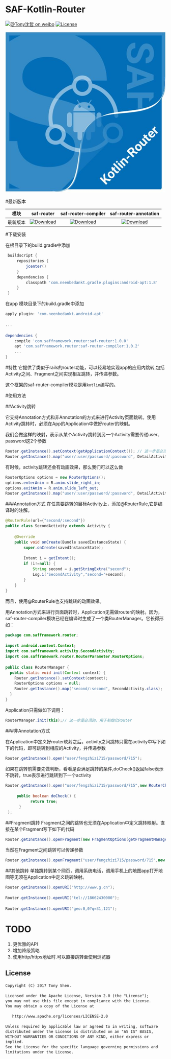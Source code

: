 # SAF-Kotlin-Router

[![@Tony沈哲 on weibo](https://img.shields.io/badge/weibo-%40Tony%E6%B2%88%E5%93%B2-blue.svg)](http://www.weibo.com/fengzhizi715)
[![License](https://img.shields.io/badge/license-Apache%202-lightgrey.svg)](https://www.apache.org/licenses/LICENSE-2.0.html)

![](logo.JPG)

#最新版本

模块|saf-router|saf-router-compiler|saf-router-annotation
---|:-------------:|:-------------:|:-------------:
最新版本|[![Download](https://img.shields.io/badge/Download-1.0.0-red.svg)](https://bintray.com/fengzhizi715/maven/saf-router/_latestVersion)|[![Download](https://img.shields.io/badge/Download-1.0.2-red.svg)](https://bintray.com/fengzhizi715/maven/saf-router-compiler/_latestVersion)|[![Download](https://img.shields.io/badge/Download-1.0.1-red.svg)](https://bintray.com/fengzhizi715/maven/saf-router-annotation/_latestVersion)


#下载安装

在根目录下的build.gradle中添加

```groovy
 buildscript {
     repositories {
         jcenter()
     }
     dependencies {
         classpath 'com.neenbedankt.gradle.plugins:android-apt:1.8'
     }
 }
```

在app 模块目录下的build.gradle中添加

```groovy
apply plugin: 'com.neenbedankt.android-apt'

...

dependencies {
    compile 'com.safframework.router:saf-router:1.0.0'
    apt 'com.safframework.router:saf-router-compiler:1.0.2'
    ...
}
```

#特性
它提供了类似于rails的router功能，可以轻易地实现app的应用内跳转,包括Activity之间、Fragment之间实现相互跳转，并传递参数。

这个框架的saf-router-compiler模块是用`kotlin`编写的。

#使用方法

##Activity跳转

它支持Annotation方式和非Annotation的方式来进行Activity页面跳转。使用Activity跳转时，必须在App的Application中做好router的映射。 

我们会做这样的映射，表示从某个Activity跳转到另一个Activity需要传递user、password这2个参数

```Java
Router.getInstance().setContext(getApplicationContext()); // 这一步是必须的，用于初始化Router
Router.getInstance().map("user/:user/password/:password", DetailActivity.class);
```

有时候，activity跳转还会有动画效果，那么我们可以这么做

```Java
RouterOptions options = new RouterOptions();
options.enterAnim = R.anim.slide_right_in;
options.exitAnim = R.anim.slide_left_out;
Router.getInstance().map("user/:user/password/:password", DetailActivity.class, options);
```

###Annotation方式
在任意要跳转的目标Activity上，添加@RouterRule,它是编译时的注解。

```java
@RouterRule(url={"second/:second"})
public class SecondActivity extends Activity {

    @Override
    public void onCreate(Bundle savedInstanceState) {
        super.onCreate(savedInstanceState);

        Intent i = getIntent();
        if (i!=null) {
            String second = i.getStringExtra("second");
            Log.i("SecondActivity","second="+second);
        }
    }
}

```
而且，使用@RouterRule也支持跳转的动画效果。

用Annotation方式来进行页面跳转时，Application无需做router的映射。因为，saf-router-compiler模块已经在编译时生成了一个类RouterManager。它长得形如：

```java
package com.safframework.router;

import android.content.Context;
import com.safframework.activity.SecondActivity;
import com.safframework.router.RouterParameter.RouterOptions;

public class RouterManager {
  public static void init(Context context) {
    Router.getInstance().setContext(context);
    RouterOptions options = null;
    Router.getInstance().map("second/:second", SecondActivity.class);
  }
}
```

Application只需做如下调用：

```java
RouterManager.init(this);// 这一步是必须的，用于初始化Router

```

###非Annotation方式

在Application中定义好router映射之后，activity之间跳转只需在activity中写下如下的代码，即可跳转到相应的Activity，并传递参数
```Java
Router.getInstance().open("user/fengzhizi715/password/715");
```

如果在跳转前需要先做判断，看看是否满足跳转的条件,doCheck()返回false表示不跳转，true表示进行跳转到下一个activity

```Java
Router.getInstance().open("user/fengzhizi715/password/715",new RouterChecker(){

     public boolean doCheck() {
           return true;
      }
 );
```

##Fragment跳转
Fragment之间的跳转也无须在Application中定义跳转映射。直接在某个Fragment写下如下的代码
```Java
Router.getInstance().openFragment(new FragmentOptions(getFragmentManager(),new Fragment2()), R.id.content_frame);
```

当然在Fragment之间跳转可以传递参数
```Java
Router.getInstance().openFragment("user/fengzhizi715/password/715",new FragmentOptions(getFragmentManager(),new Fragment2()), R.id.content_frame);
```

##其他跳转
单独跳转到某个网页，调用系统电话，调用手机上的地图app打开地图等无须在Application中定义跳转映射。

```Java
Router.getInstance().openURI("http://www.g.cn");

Router.getInstance().openURI("tel://18662430000");

Router.getInstance().openURI("geo:0,0?q=31,121");
```

TODO
===
1. 更优雅的API
2. 增加降级策略
3. 使用http/https地址时.可以直接跳转至使用浏览器

License
-------

    Copyright (C) 2017 Tony Shen.

    Licensed under the Apache License, Version 2.0 (the "License");
    you may not use this file except in compliance with the License.
    You may obtain a copy of the License at

       http://www.apache.org/licenses/LICENSE-2.0

    Unless required by applicable law or agreed to in writing, software
    distributed under the License is distributed on an "AS IS" BASIS,
    WITHOUT WARRANTIES OR CONDITIONS OF ANY KIND, either express or implied.
    See the License for the specific language governing permissions and
    limitations under the License.



